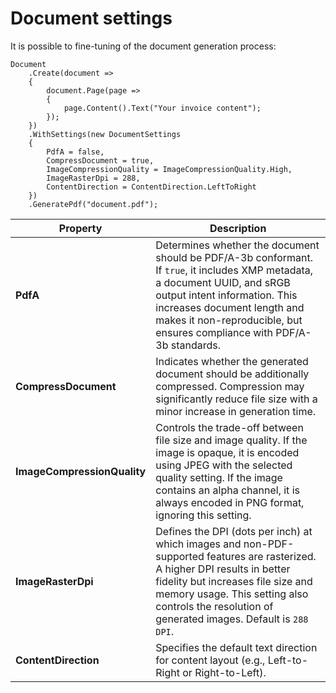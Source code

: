 # Document settings

It is possible to fine-tuning of the document generation process:

```c#{9-16}
Document
    .Create(document =>
    {
        document.Page(page =>
        {
            page.Content().Text("Your invoice content");
        });
    })
    .WithSettings(new DocumentSettings
    {
        PdfA = false,
        CompressDocument = true,
        ImageCompressionQuality = ImageCompressionQuality.High,
        ImageRasterDpi = 288,
        ContentDirection = ContentDirection.LeftToRight
    })
    .GeneratePdf("document.pdf");
```

| Property                    | Description                                                                                                                                                                                                                                                            |
|-----------------------------|------------------------------------------------------------------------------------------------------------------------------------------------------------------------------------------------------------------------------------------------------------------------|
| **PdfA**                    | Determines whether the document should be PDF/A-3b conformant. If `true`, it includes XMP metadata, a document UUID, and sRGB output intent information. This increases document length and makes it non-reproducible, but ensures compliance with PDF/A-3b standards. |
| **CompressDocument**        | Indicates whether the generated document should be additionally compressed. Compression may significantly reduce file size with a minor increase in generation time.                                                                                                   |
| **ImageCompressionQuality** | Controls the trade-off between file size and image quality. If the image is opaque, it is encoded using JPEG with the selected quality setting. If the image contains an alpha channel, it is always encoded in PNG format, ignoring this setting.                     |
| **ImageRasterDpi**          | Defines the DPI (dots per inch) at which images and non-PDF-supported features are rasterized. A higher DPI results in better fidelity but increases file size and memory usage. This setting also controls the resolution of generated images. Default is `288 DPI`.  |
| **ContentDirection**        | Specifies the default text direction for content layout (e.g., Left-to-Right or Right-to-Left).                                                                                                                                                                        |
